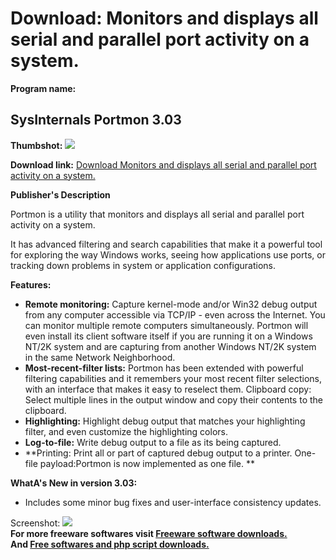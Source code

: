 # Download: Monitors and displays all serial and parallel port activity on a system.

**Program name:**

## SysInternals Portmon 3.03

  
**Thumbshot:** ![](http://www.freewarefiles.com/screenshot/sysintrnl_portmon_md.jpg)   
  
**Download link:** [Download Monitors and displays all serial and parallel port activity on a system.](http://freesoftwares.boysofts.com/SysInternals-Portmon_program_74151.html)  
  


**Publisher's Description**  
  


Portmon is a utility that monitors and displays all serial and parallel port activity on a system. 

It has advanced filtering and search capabilities that make it a powerful tool for exploring the way Windows works, seeing how applications use ports, or tracking down problems in system or application configurations.

**Features:**

  * **Remote monitoring:** Capture kernel-mode and/or Win32 debug output from any computer accessible via TCP/IP - even across the Internet. You can monitor multiple remote computers simultaneously. Portmon will even install its client software itself if you are running it on a Windows NT/2K system and are capturing from another Windows NT/2K system in the same Network Neighborhood. 
  * **Most-recent-filter lists:** Portmon has been extended with powerful filtering capabilities and it remembers your most recent filter selections, with an interface that makes it easy to reselect them. Clipboard copy: Select multiple lines in the output window and copy their contents to the clipboard. 
  * **Highlighting:** Highlight debug output that matches your highlighting filter, and even customize the highlighting colors. 
  * **Log-to-file:** Write debug output to a file as its being captured. 
  * **Printing: Print all or part of captured debug output to a printer. One-file payload:Portmon is now implemented as one file. **

**WhatA's New in version 3.03:**

  * Includes some minor bug fixes and user-interface consistency updates. 

  
  
Screenshot: ![](http://www.freewarefiles.com/screenshot/sysintrnl_portmon.jpg)   
**For more freeware softwares visit [Freeware software downloads.](http://freesoftwares.boysofts.com/)**   
**And [Free softwares and php script downloads.](http://www.boysofts.com/)**
